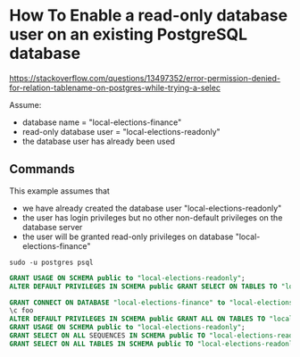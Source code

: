 # How To Enable a read-only database user on an existing PostgreSQL database

https://stackoverflow.com/questions/13497352/error-permission-denied-for-relation-tablename-on-postgres-while-trying-a-selec

Assume:

- database name = "local-elections-finance"
- read-only database user = "local-elections-readonly"
- the database user has already been used

## Commands

This example assumes that

- we have already created the database user "local-elections-readonly"
- the user has login privileges but no other non-default privileges on the database server
- the user will be granted read-only privileges on database "local-elections-finance"

```shell
sudo -u postgres psql
```

```SQL
GRANT USAGE ON SCHEMA public to "local-elections-readonly";
ALTER DEFAULT PRIVILEGES IN SCHEMA public GRANT SELECT ON TABLES TO "local-elections-readonly";

GRANT CONNECT ON DATABASE "local-elections-finance" to "local-elections-readonly";
\c foo
ALTER DEFAULT PRIVILEGES IN SCHEMA public GRANT ALL ON TABLES TO "local-elections-readonly"; --- this grants privileges on new tables generated in new database "foo"
GRANT USAGE ON SCHEMA public to "local-elections-readonly";
GRANT SELECT ON ALL SEQUENCES IN SCHEMA public TO "local-elections-readonly";
GRANT SELECT ON ALL TABLES IN SCHEMA public TO "local-elections-readonly";
```
